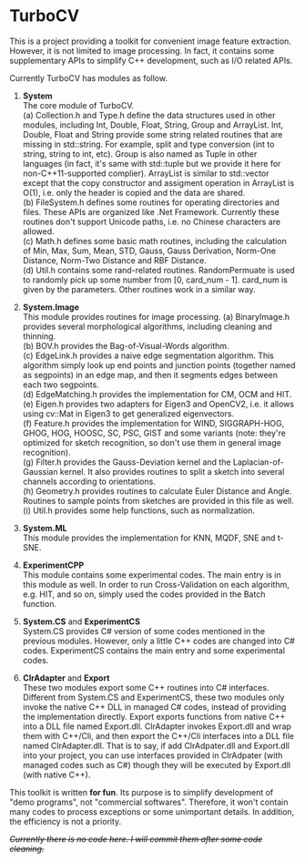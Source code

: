 TurboCV
=======

This is a project providing a toolkit for convenient image feature extraction.
However, it is not limited to image processing. In fact, it contains some supplementary APIs to simplify C++ development, such as I/O related APIs.  

Currently TurboCV has modules as follow.  

1. **System**  
    The core module of TurboCV.  
    (a) Collection.h and Type.h define the data structures used in other modules, including Int, Double, Float, String, Group and ArrayList. Int, Double, Float and String provide some string related routines that are missing in std::string. For example, split and type conversion (int to string, string to int, etc). Group is also named as Tuple in other languages (in fact, it's same with std::tuple but we provide it here for non-C++11-supported complier). ArrayList is similar to std::vector except that the copy constructor and assigment operation in ArrayList is O(1), i.e. only the header is copied and the data are shared.  
    (b) FileSystem.h defines some routines for operating directories and files. These APIs are organized like .Net Framework. Currently these routines don't support Unicode paths, i.e. no Chinese characters are allowed.  
    (c) Math.h defines some basic math routines, including the calculation of Min, Max, Sum, Mean, STD, Gauss, Gauss Derivation, Norm-One Distance, Norm-Two Distance and RBF Distance.     
    (d) Util.h contains some rand-related routines. RandomPermuate is used to randomly pick up some number from [0, card_num - 1]. card_num is given by the parameters. Other routines work in a similar way.  

2. **System.Image**  
    This module provides routines for image processing.
    (a) BinaryImage.h provides several morphological algorithms, including cleaning and thinning.  
    (b) BOV.h provides the Bag-of-Visual-Words algorithm.  
    (c) EdgeLink.h provides a naive edge segmentation algorithm. This algorithm simply look up end points and junction points (together named as segpoints) in an edge map, and then it segments edges between each two segpoints.  
    (d) EdgeMatching.h provides the implementation for CM, OCM and HIT.  
    (e) Eigen.h provides two adapters for Eigen3 and OpenCV2, i.e. it allows using cv::Mat in Eigen3 to get generalized eigenvectors.  
    (f) Feature.h provides the implementation for WIND, SIGGRAPH-HOG, GHOG, HOG, HOOSC, SC, PSC, GIST and some variants (note: they're optimized for sketch recognition, so don't use them in general image recognition).  
    (g) Filter.h provides the Gauss-Deviation kernel and the Laplacian-of-Gaussian kernel. It also provides routines to split a sketch into several channels according to orientations.  
    (h) Geometry.h provides routines to calculate Euler Distance and Angle. Routines to sample points from sketches are provided in this file as well.  
    (i) Util.h provides some help functions, such as normalization.  

3. **System.ML**  
    This module provides the implementation for KNN, MQDF, SNE and t-SNE.  

4. **ExperimentCPP**  
    This module contains some experimental codes. The main entry is in this module as well. In order to run Cross-Validation on each algorithm, e.g. HIT, and so on, simply used the codes provided in the Batch function.  

5. **System.CS** and **ExperimentCS**  
    System.CS provides C# version of some codes mentioned in the previous modules. However, only a little C++ codes are changed into C# codes. ExperimentCS contains the main entry and some experimental codes.  

6. **ClrAdapter** and **Export**  
    These two modules export some C++ routines into C# interfaces. Different from System.CS and ExperimentCS, these two modules only invoke the native C++ DLL in managed C# codes, instead of providing the implementation directly. Export exports functions from native C++ into a DLL file named Export.dll. ClrAdapter invokes Export.dll and wrap them with C++/Cli, and then export the C++/Cli interfaces into a DLL file named ClrAdapter.dll. That is to say, if add ClrAdpater.dll and Export.dll into your project, you can use interfaces provided in ClrAdpater (with managed codes such as C#) though they will be executed by Export.dll (with native C++).  

This toolkit is written **for fun**. Its purpose is to simplify development of "demo programs", not "commercial softwares". Therefore, it won't contain many codes to process exceptions or some unimportant details. In addition, the efficiency is not a priority.

~~*Currently there is no code here. I will commit them after some code cleaning.*~~
